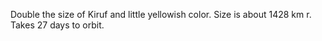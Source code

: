 Double the size of Kiruf and little yellowish color. Size is about 1428 km r. Takes 27 days to orbit.